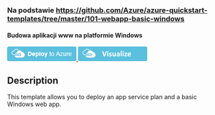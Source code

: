 ### Na podstawie https://github.com/Azure/azure-quickstart-templates/tree/master/101-webapp-basic-windows 

#### Budowa aplikacji www na platformie Windows



<a href="https://portal.azure.com/#create/Microsoft.Template/uri/https%3A%2F%2Fraw.githubusercontent.com%2Fdjkormo%2FAzureWebApp-primer%2Fmaster%2Fwebapp%2Fadvanced%2Farm%2Fwebapp%2Fwindows%2Fazuredeploy.json" target="_blank">
<img src="https://raw.githubusercontent.com/Azure/azure-quickstart-templates/master/1-CONTRIBUTION-GUIDE/images/deploytoazure.png"/>
</a>
<a href="http://armviz.io/#/?load=https://github.com/djkormo/AzureWebApp-primer/blob/master/webapp/advanced/arm/webapp/windows/azuredeploy.json" target="_blank">
<img src="https://raw.githubusercontent.com/Azure/azure-quickstart-templates/master/1-CONTRIBUTION-GUIDE/images/visualizebutton.png"/>
</a>

## Description
This template allows you to deploy an app service plan and a basic Windows web app. 



